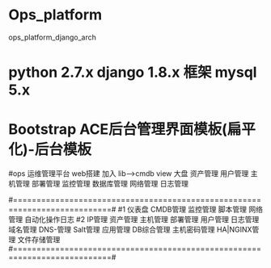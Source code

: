 # Ops_platform
ops_platform_django_arch

# python 2.7.x  django 1.8.x 框架  mysql 5.x
# Bootstrap ACE后台管理界面模板(扁平化)-后台模板


#ops 运维管理平台
web搭建
加入
lib-->cmdb
view
大盘
资产管理
用户管理
主机管理
部署管理
监控管理
数据库管理
网络管理
日志管理

#===========================================================================#
#1
仪表盘
CMDB管理
监控管理
脚本管理
网络管理
自动化操作日志
#2
IP管理
资产管理
主机管理
部署管理
用户管理
日志管理
域名管理
DNS-管理
Salt管理
应用管理
DB综合管理
主机密码管理
HA|NGINX管理
文件存储管理
#===========================================================================#
